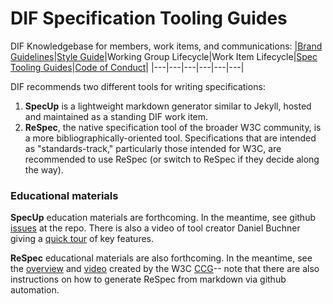 # DIF Specification Tooling Guides

DIF Knowledgebase for members, work items, and communications:
|[Brand Guidelines](brand-guidelines.md)|[Style Guide](style-guide.md)|Working Group Lifecycle|Work Item Lifecycle|[Spec Tooling Guides](spec-tooling-guides.md)|[Code of Conduct](code-of-conduct.md)|
|---|---|---|---|---|---|

DIF recommends two different tools for writing specifications:
1. **SpecUp** is a lightweight markdown generator similar to Jekyll, hosted and maintained as a standing DIF work item.
2. **ReSpec**, the native specification tool of the broader W3C community, is a more bibliographically-oriented tool. Specifications that are intended as "standards-track," particularly those intended for W3C, are recommended to use ReSpec (or switch to ReSpec if they decide along the way).

### Educational materials

**SpecUp** education materials are forthcoming. In the meantime, see github [issues](https://github.com/decentralized-identity/spec-up/issues) at the repo. There is also a video of tool creator Daniel Buchner giving a [quick tour](https://www.youtube.com/watch?v=sfMc5Has4s4) of key features.

**ReSpec** educational materials are also forthcoming.  In the meantime, see the [overview](https://w3c-ccg.github.io/specs.html) and [video](https://youtu.be/0eQXU6Z-A6Q) created by the W3C [CCG](https://w3c-ccg.github.io/)-- note that there are also instructions on how to generate ReSpec from markdown via github automation.